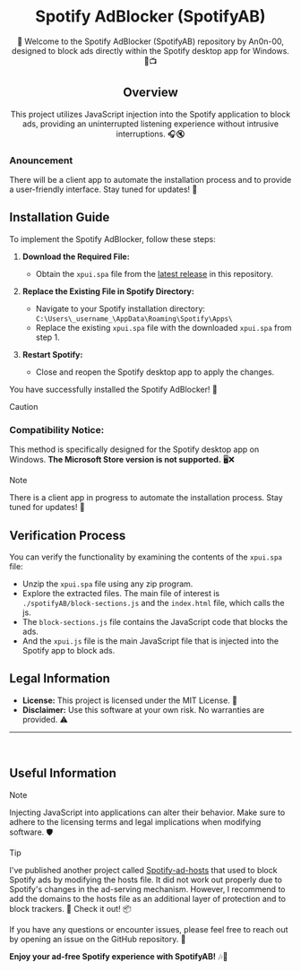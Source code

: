 <div align="center">

# Spotify AdBlocker (SpotifyAB)

🎵 Welcome to the Spotify AdBlocker (SpotifyAB) repository by An0n-00, designed to block ads directly within the Spotify desktop app for Windows. 🚫📺

## Overview

This project utilizes JavaScript injection into the Spotify application to block ads, providing an uninterrupted listening experience without intrusive interruptions. 🎧🔇

</div>

### Anouncement

There will be a client app to automate the installation process and to provide a user-friendly interface. Stay tuned for updates! 🔄

## Installation Guide

To implement the Spotify AdBlocker, follow these steps:

1. **Download the Required File:**
   - Obtain the `xpui.spa` file from the [latest release](https://github.com/An0n-00/SpotifyAB/releases) in this repository.

2. **Replace the Existing File in Spotify Directory:**
   - Navigate to your Spotify installation directory:
     `C:\Users\_username_\AppData\Roaming\Spotify\Apps\`
   - Replace the existing `xpui.spa` file with the downloaded `xpui.spa` from step 1.

3. **Restart Spotify:**
   - Close and reopen the Spotify desktop app to apply the changes.

You have successfully installed the Spotify AdBlocker! 🎉

> [!CAUTION]  
> ### Compatibility Notice:
> This method is specifically designed for the Spotify desktop app on Windows. **The Microsoft Store version is not supported.** 🖥️❌

> [!NOTE]  
> There is a client app in progress to automate the installation process. Stay tuned for updates! 🔄

## Verification Process

You can verify the functionality by examining the contents of the `xpui.spa` file:

- Unzip the `xpui.spa` file using any zip program.
- Explore the extracted files. The main file of interest is `./spotifyAB/block-sections.js` and the `index.html` file, which calls the js.
- The `block-sections.js` file contains the JavaScript code that blocks the ads.
- And the `xpui.js` file is the main JavaScript file that is injected into the Spotify app to block ads.

## Legal Information

- **License:** This project is licensed under the MIT License. 📜
- **Disclaimer:** Use this software at your own risk. No warranties are provided. ⚠️

---
<br>

## Useful Information

> [!NOTE]  
> Injecting JavaScript into applications can alter their behavior. Make sure to adhere to the licensing terms and legal implications when modifying software. 🛡️

> [!TIP]
> I've published another project called [Spotify-ad-hosts](https://www.github.com/An0n-00/Spotify-ad-hosts) that used to block Spotify ads by modifying the hosts file. It did not work out properly due to Spotify's changes in the ad-serving mechanism. However, I recommend to add the domains to the hosts file as an additional layer of protection and to block trackers. 📝 Check it out! 📦

If you have any questions or encounter issues, please feel free to reach out by opening an issue on the GitHub repository. 📢

**Enjoy your ad-free Spotify experience with SpotifyAB!** 🎶🚀
